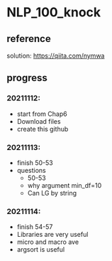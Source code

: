 # NLP_100_knock
## reference
solution: https://qiita.com/nymwa
## progress
### 20211112:
- start from Chap6
- Download files
- create this github
### 20211113:
- finish 50-53
- questions
  - 50-53
  - why argument min_df=10
  - Can LG by string
### 20211114:
- finish 54-57
- Libraries are very useful
- micro and macro ave 
- argsort is useful
